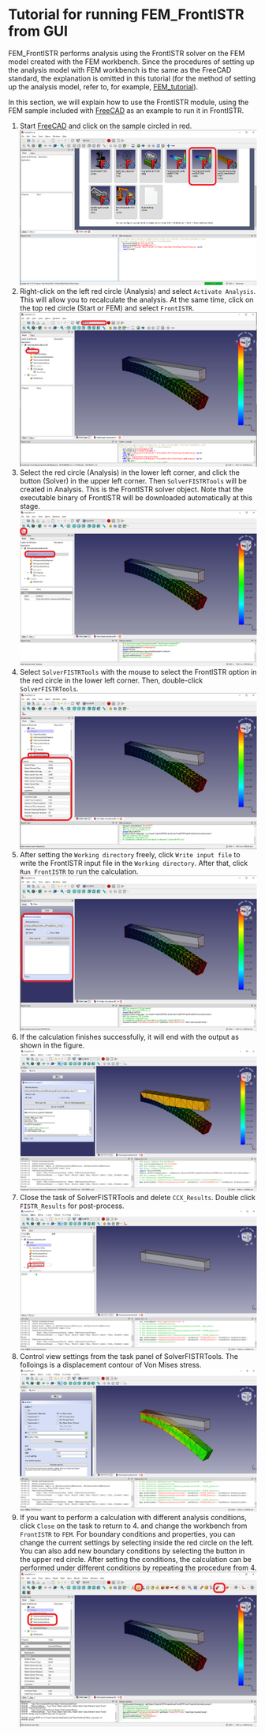 # Tutorial for running FEM_FrontISTR from GUI

FEM_FrontISTR performs analysis using the FrontISTR solver on the FEM model created with the FEM workbench. Since the procedures of setting up the analysis model with FEM workbench is the same as the FreeCAD standard, the explanation is omitted in this tutorial (for the method of setting up the analysis model, refer to, for example, [FEM_tutorial](https://wiki.freecadweb.org/FEM_tutorial)).

In this section, we will explain how to use the FrontISTR module, using the FEM sample included with [FreeCAD](https://www.freecadweb.org/) as an example to run it in FrontISTR.

1. Start [FreeCAD](https://www.freecadweb.org/) and click on the sample circled in red.
![FreeCAD Start Screen](./images/1_FreeCAD_start.png) 
2. Right-click on the left red circle (Analysis) and select `Activate Analysis`. This will allow you to recalculate the analysis. At the same time, click on the top red circle (Start or FEM) and select `FrontISTR`.
![Analysis initial screen](./images/2_Cantilever_init.png)
3. Select the red circle (Analysis) in the lower left corner, and click the button (Solver) in the upper left corner. Then `SolverFISTRTools` will be created in Analysis. This is the FrontISTR solver object. Note that the executable binary of FrontISTR will be downloaded automatically at this stage.
![FrontISTR workbench selection](./images/3_FrontISTR_workbench.png) 
4. Select `SolverFISTRTools` with the mouse to select the FrontISTR option in the red circle in the lower left corner. Then, double-click `SolverFISTRTools`.
![FrontISTR options](./images/4_FrontISTR_option.png) 
5. After setting the `Working directory` freely, click `Write input file` to write the FrontISTR input file in the `Working directory`. After that, click `Run FrontISTR` to run the calculation. 
![FrontISTR run](./images/5_FrontISTR_run.png) 
6. If the calculation finishes successfully, it will end with the output as shown in the figure.
![FrontISTR result](./images/6_FrontISTR_result.png) 
7. Close the task of SolverFISTRTools and delete `CCX_Results`. Double click `FISTR_Results` for post-process.
![FrontISTR result](./images/6b_FrontISTR_result.png)
8. Control view settings from the task panel of SolverFISTRTools. The folloings is a displacement contour of Von Mises stress.
![FrontISTR result](./images/6c_FrontISTR_result.png)
9. If you want to perform a calculation with different analysis conditions, click `Close` on the task to return to 4. and change the workbench from `FrontISTR` to `FEM`. For boundary conditions and properties, you can change the current settings by selecting inside the red circle on the left. You can also add new boundary conditions by selecting the button in the upper red circle. After setting the conditions, the calculation can be performed under different conditions by repeating the procedure from 4.
![other boundary conditions](./images/7_other_options.png)
